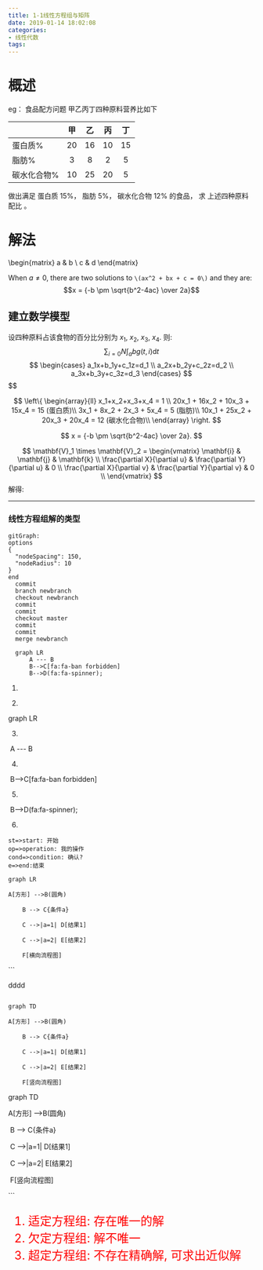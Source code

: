 ```yaml
---
title: 1-1线性方程组与矩阵
date: 2019-01-14 18:02:08
categories: 
- 线性代数
tags:
---
```


# 概述
eg： 食品配方问题
甲乙丙丁四种原料营养比如下

|            |   甲        |   乙          |  丙         | 丁 |
|  ----     |   :--:      | :--:       |  :--:    | :--:  |
|   蛋白质%         | 20 | 16 | 10 | 15 |
|    脂肪%        | 3 | 8 | 2 | 5 |
|     碳水化合物%      | 10 | 25 | 20 | 5 |
 做出满足 蛋白质 15%， 脂肪 5%， 碳水化合物 12% 的食品， 求 上述四种原料配比 。



# 解法
\begin{matrix}
   a & b \\
   c & d
\end{matrix}

When $a \ne 0$, there are two solutions to `\(ax^2 + bx + c = 0\)` and they are:
$$x = {-b \pm \sqrt{b^2-4ac} \over 2a}$$

##  建立数学模型

设四种原料占该食物的百分比分别为  $x_1$, $x_2$, $x_3$, $x_4$. 则:
$$\sum_{i=0}N\int_{a}{b}g(t,i)\text{d}t$$
$$
\begin{cases}
a_1x+b_1y+c_1z=d_1 \\ 
a_2x+b_2y+c_2z=d_2 \\ 
a_3x+b_3y+c_3z=d_3
\end{cases}
$$
$$

$$
\left\{ 
\begin{array}{ll} 
x_1+x_2+x_3+x_4 = 1 \\ 
20x_1 + 16x_2 + 10x_3 + 15x_4 = 15  (蛋白质)\\ 
3x_1 + 8x_2 + 2x_3 + 5x_4 = 5  (脂肪)\\ 
10x_1 + 25x_2 + 20x_3 + 20x_4 = 12  (碳水化合物)\\ 
\end{array}
\right.
$$

$$
x = {-b \pm \sqrt{b^2-4ac} \over 2a}.
$$

$$
\mathbf{V}_1 \times \mathbf{V}_2 =  \begin{vmatrix}
\mathbf{i} & \mathbf{j} & \mathbf{k} \\
\frac{\partial X}{\partial u} &  \frac{\partial Y}{\partial u} & 0 \\
\frac{\partial X}{\partial v} &  \frac{\partial Y}{\partial v} & 0 \\
\end{vmatrix}
$$
解得:



---

### 线性方程组解的类型

```mermaid
gitGraph:
options
{
  "nodeSpacing": 150,
  "nodeRadius": 10
}
end
  commit
  branch newbranch
  checkout newbranch
  commit
  commit
  checkout master
  commit
  commit
  merge newbranch
```



```mermaid
  graph LR
      A --- B
      B-->C[fa:fa-ban forbidden]
      B-->D(fa:fa-spinner);
```






1. <div class="mermaid">

2. 

   graph LR

3. 

   ​    A --- B

4. 

   ​    B-->C[fa:fa-ban forbidden]

5. 

   ​    B-->D(fa:fa-spinner);

6. 

   </div>

   ```flow      //开头是英文状态下的三个顿号
   st=>start: 开始
   op=>operation: 我的操作
   cond=>condition: 确认?
   e=>end:结束
   ```

```mermaid
graph LR

A[方形] -->B(圆角)

​    B --> C{条件a}

​    C -->|a=1| D[结果1]

​    C -->|a=2| E[结果2]

​    F[横向流程图]
```



\```

dddd

```mermaid

graph TD

A[方形] -->B(圆角)

    B --> C{条件a}

    C -->|a=1| D[结果1]

    C -->|a=2| E[结果2]

    F[竖向流程图]
```



graph TD

A[方形] -->B(圆角)

​    B --> C{条件a}

​    C -->|a=1| D[结果1]

​    C -->|a=2| E[结果2]

​    F[竖向流程图]

\```

<font color=red size=5>

1. 适定方程组: 存在唯一的解
2. 欠定方程组: 解不唯一
3. 超定方程组: 不存在精确解, 可求出近似解
</font>











